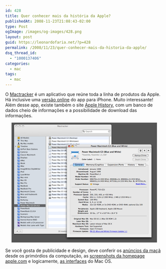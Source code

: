 ```yaml
---
id: 428
title: Quer conhecer mais da história da Apple?
publishedAt: 2008-11-23T21:08:43-02:00
type: Post
ogImage: /images/og-images/428.png
layout: post
guid: https://leonardofaria.net/?p=428
permalink: /2008/11/23/quer-conhecer-mais-da-historia-da-apple/
dsq_thread_id:
  - "1000137406"
categories:
  - mac
tags:
  - mac
---
```

O [Mactracker](http://www.mactracker.ca/) é um aplicativo que reúne toda a linha de produtos da Apple. Há inclusive uma [versão online](http://mactracker.dreamhosters.com/iphone/) do app para iPhone. Muito interessante! Além desse app, existe também o site [Apple History](http://www.apple-history.com/), com um banco de dados cheio de informações e a possibilidade de download das informações.

<center>
  <a href='http://www.mactracker.ca/'><img src="/wp-content/uploads/2008/11/mactracker.png" alt="" title="mactracker" /></a>
</center>

Se você gosta de publicidade e design, deve conferir os [anúncios da maçã](http://www.macmothership.com/gallery/gallery1.html) desde os primórdios da computação, as [screenshots da homepage](http://www.flickr.com/photos/kernelpanic/sets/283374/) [apple.com](http://www.apple.com) e logicamente, [as interfaces](http://www.iindigo3d.com/blog/?page_id=40) do Mac OS.

